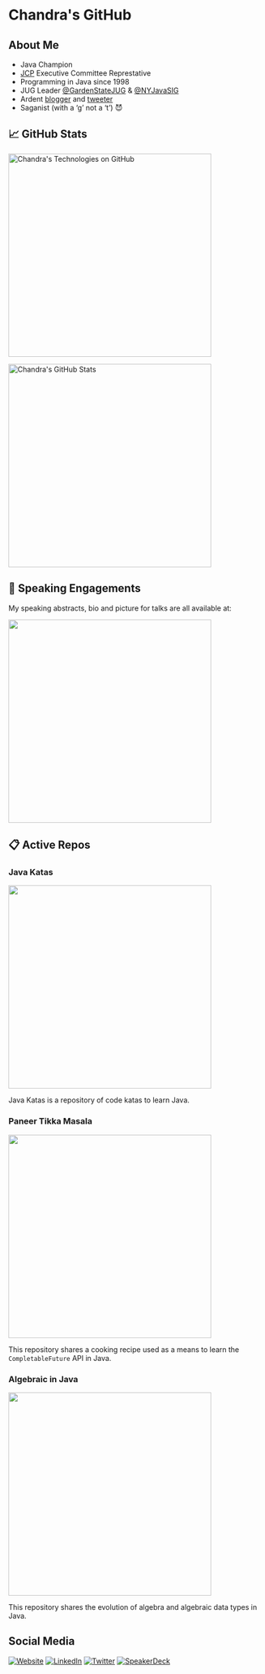 # Chandra's GitHub

## About Me

* Java Champion
* [JCP](https://www.jcp.org) Executive Committee Represtative
* Programming in Java since 1998
* JUG Leader [@GardenStateJUG](https://twitter.com/GardenStateJUG) & [@NYJavaSIG](https://twitter.com/NYJavaSIG)
* Ardent [blogger](https://cguntu.me) and [tweeter](https://twitter.com/CGuntur)
* Saganist (with a ‘g’ not a ‘t’) 😈

## &#x1f4c8; GitHub Stats

<a href="https://github.com/c-guntur/c-guntur">
  <img align="center" src="https://github-readme-stats.vercel.app/api?username=c-guntur&show_icons=true&include_all_commits=true&title_color=2aa889&text_color=99d1ce&icon_color=2bbc8a&bg_color=0c1014&" alt="Chandra's Technologies on GitHub" width="400"/></a>
  
<p/>

<a href="https://github.com/c-guntur/c-guntur">
  <img align="center" src="https://github-readme-stats.vercel.app/api/top-langs/?username=c-guntur&title_color=2aa889&text_color=99d1ce&icon_color=2bbc8a&bg_color=0c1014&langs_count=8&layout=compact&hide=shell,css&theme=material-palenight" alt="Chandra's GitHub Stats" width="400"/></a>

<p/>

## &#x1F3A4; Speaking Engagements

My speaking abstracts, bio and picture for talks are all available at: 

<p/>

<a href="https://github.com/c-guntur/current-abstracts"><img align="center" src="https://github-readme-stats.vercel.app/api/pin/?username=c-guntur&repo=current-abstracts&title_color=ffffff&text_color=c9cacc&icon_color=2bbc8a&bg_color=1d1f21" width="400"/></a><p/>

## &#x1F4CB; Active Repos

### Java Katas

<a href="https://github.com/c-guntur/java-katas"><img align="center" src="https://github-readme-stats.vercel.app/api/pin/?username=c-guntur&repo=java-katas&title_color=ffffff&text_color=c9cacc&icon_color=2bbc8a&bg_color=1d1f21" width="400"/></a><p/>

Java Katas is a repository of code katas to learn Java.

### Paneer Tikka Masala

<a href="https://github.com/c-guntur/paneer-tikka-masala"><img align="center" src="https://github-readme-stats.vercel.app/api/pin/?username=c-guntur&repo=paneer-tikka-masala&title_color=ffffff&text_color=c9cacc&icon_color=2bbc8a&bg_color=1d1f21" width="400"/></a><p/>

This repository shares a cooking recipe used as a means to learn the `CompletableFuture` API in Java.

### Algebraic in Java

<a href="https://github.com/c-guntur/algebraic-in-java"><img align="center" src="https://github-readme-stats.vercel.app/api/pin/?username=c-guntur&repo=algebraic-in-java&title_color=ffffff&text_color=c9cacc&icon_color=2bbc8a&bg_color=1d1f21" width="400"/></a><p/>

This repository shares the evolution of algebra and algebraic data types in Java.


## Social Media

[![Website](https://img.shields.io/badge/Website-cguntur.me-informational?style=flat-square&logo=jekyll&logoColor=white)](https://cguntur.me)
[![LinkedIn](https://img.shields.io/badge/LinkedIn-cguntur-informational?style=flat-square&logo=linkedin&logoColor=white)](https://www.linkedin.com/in/cguntur/)
[![Twitter](https://img.shields.io/badge/Twitter-cguntur-informational?style=flat-square&logo=twitter&logoColor=white)](https://www.twitter.com/cguntur/)
[![SpeakerDeck](https://img.shields.io/badge/Speakerdeck-cguntur-active?style=flat-square&logo=speakerdeck&logoColor=white)](https://www.speakerdeck.com/cguntur/)

